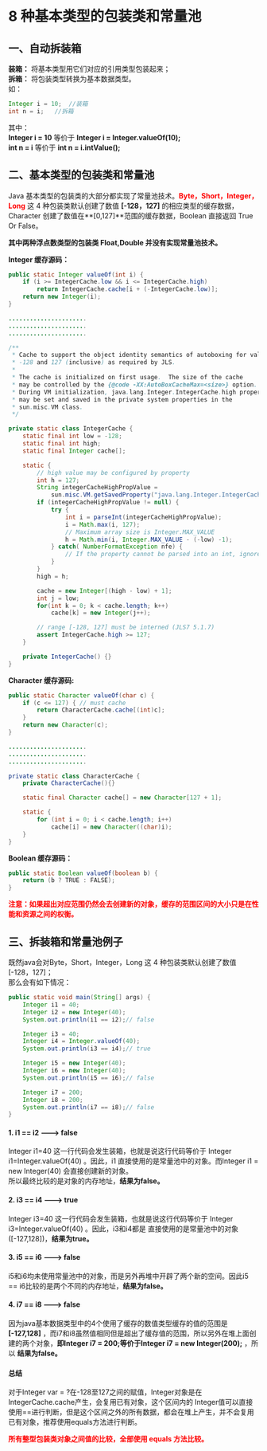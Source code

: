 # 8 种基本类型的包装类和常量池

## 一、自动拆装箱
**装箱：** 将基本类型用它们对应的引用类型包装起来；  
**拆箱：** 将包装类型转换为基本数据类型。  
如：
```java
Integer i = 10;  //装箱
int n = i;   //拆箱
```
其中：  
**Integer i = 10** 等价于 **Integer i = Integer.valueOf(10);**  
**int n = i** 等价于 **int n = i.intValue();**

## 二、基本类型的包装类和常量池
Java 基本类型的包装类的大部分都实现了常量池技术。**<font color="red">Byte，Short，Integer，Long</font>** 这 4 种包装类默认创建了数值 **[-128，127]** 的相应类型的缓存数据，Character 创建了数值在**[0,127]**范围的缓存数据，Boolean 直接返回 True Or False。

**其中两种浮点数类型的包装类 Float,Double 并没有实现常量池技术。**

**Integer 缓存源码：**
```java
public static Integer valueOf(int i) {
    if (i >= IntegerCache.low && i <= IntegerCache.high)
        return IntegerCache.cache[i + (-IntegerCache.low)];
    return new Integer(i);
}

......................
......................
......................

/**
 * Cache to support the object identity semantics of autoboxing for values between
 * -128 and 127 (inclusive) as required by JLS.
 *
 * The cache is initialized on first usage.  The size of the cache
 * may be controlled by the {@code -XX:AutoBoxCacheMax=<size>} option.
 * During VM initialization, java.lang.Integer.IntegerCache.high property
 * may be set and saved in the private system properties in the
 * sun.misc.VM class.
 */

private static class IntegerCache {
    static final int low = -128;
    static final int high;
    static final Integer cache[];

    static {
        // high value may be configured by property
        int h = 127;
        String integerCacheHighPropValue =
            sun.misc.VM.getSavedProperty("java.lang.Integer.IntegerCache.high");
        if (integerCacheHighPropValue != null) {
            try {
                int i = parseInt(integerCacheHighPropValue);
                i = Math.max(i, 127);
                // Maximum array size is Integer.MAX_VALUE
                h = Math.min(i, Integer.MAX_VALUE - (-low) -1);
            } catch( NumberFormatException nfe) {
                // If the property cannot be parsed into an int, ignore it.
            }
        }
        high = h;

        cache = new Integer[(high - low) + 1];
        int j = low;
        for(int k = 0; k < cache.length; k++)
            cache[k] = new Integer(j++);

        // range [-128, 127] must be interned (JLS7 5.1.7)
        assert IntegerCache.high >= 127;
    }

    private IntegerCache() {}
}
```
**Character 缓存源码:**
```java
public static Character valueOf(char c) {
    if (c <= 127) { // must cache
        return CharacterCache.cache[(int)c];
    }
    return new Character(c);
}

......................
......................
......................

private static class CharacterCache {
    private CharacterCache(){}

    static final Character cache[] = new Character[127 + 1];

    static {
        for (int i = 0; i < cache.length; i++)
            cache[i] = new Character((char)i);
    }
}
```
**Boolean 缓存源码：**
```java
public static Boolean valueOf(boolean b) {
    return (b ? TRUE : FALSE);
}
```
**<font color="red">注意：如果超出对应范围仍然会去创建新的对象，缓存的范围区间的大小只是在性能和资源之间的权衡。</font>**

## 三、拆装箱和常量池例子
既然java会对Byte，Short，Integer，Long 这 4 种包装类默认创建了数值 [-128，127]；  
那么会有如下情况：
```java
public static void main(String[] args) {
    Integer i1 = 40;
    Integer i2 = new Integer(40);
    System.out.println(i1 == i2);// false

    Integer i3 = 40;
    Integer i4 = Integer.valueOf(40);
    System.out.println(i3 == i4);// true

    Integer i5 = new Integer(40);
    Integer i6 = new Integer(40);
    System.out.println(i5 == i6);// false

    Integer i7 = 200;
    Integer i8 = 200;
    System.out.println(i7 == i8);// false
}
```
#### 1. i1 == i2  --->  false
Integer i1=40 这一行代码会发生装箱，也就是说这行代码等价于 Integer i1=Integer.valueOf(40) 。因此，i1 直接使用的是常量池中的对象。而Integer i1 = new Integer(40) 会直接创建新的对象。  
所以最终比较的是对象的内存地址，**结果为false。**

#### 2. i3 == i4  --->  true
Integer i3=40 这一行代码会发生装箱，也就是说这行代码等价于 Integer i3=Integer.valueOf(40) 。因此，i3和i4都是 直接使用的是常量池中的对象([-127,128])，**结果为true。**
#### 3. i5 == i6  --->  false
i5和i6均未使用常量池中的对象，而是另外再堆中开辟了两个新的空间。因此i5 == i6比较的是两个不同的内存地址，**结果为false。**
#### 4. i7 == i8  --->  false
因为java基本数据类型中的4个使用了缓存的数值类型缓存的值的范围是 **[-127,128]** ，而i7和i8虽然值相同但是超出了缓存值的范围，所以另外在堆上面创建的两个对象，**即Integer i7 = 200;等价于Integer i7 = new Integer(200);**  ，所以 **结果为false。**

#### 总结
对于Integer var = ?在-128至127之间的赋值，Integer对象是在IntegerCache.cache产生，会复用已有对象，这个区间内的 Integer值可以直接使用==进行判断，但是这个区间之外的所有数据，都会在堆上产生，并不会复用已有对象，推荐使用equals方法进行判断。

<font color="red">**所有整型包装类对象之间值的比较，全部使用 equals 方法比较。**</font>

